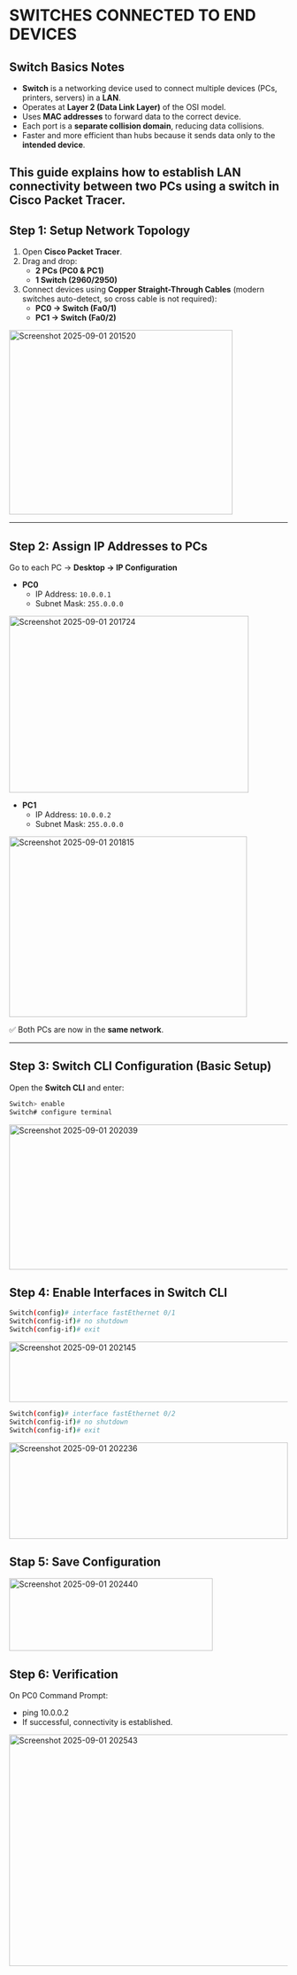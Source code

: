 # SWITCHES CONNECTED TO END DEVICES

## Switch Basics Notes 

- **Switch** is a networking device used to connect multiple devices (PCs, printers, servers) in a **LAN**.  
- Operates at **Layer 2 (Data Link Layer)** of the OSI model.  
- Uses **MAC addresses** to forward data to the correct device.  
- Each port is a **separate collision domain**, reducing data collisions.  
- Faster and more efficient than hubs because it sends data only to the **intended device**.  
  
This guide explains how to establish LAN connectivity between two PCs using a switch in Cisco Packet Tracer.
---

## Step 1: Setup Network Topology
1. Open **Cisco Packet Tracer**.  
2. Drag and drop:  
   - **2 PCs (PC0 & PC1)**  
   - **1 Switch (2960/2950)**  
3. Connect devices using **Copper Straight-Through Cables** (modern switches auto-detect, so cross cable is not required):  
   - **PC0 → Switch (Fa0/1)**  
   - **PC1 → Switch (Fa0/2)**  
<img width="404" height="333" alt="Screenshot 2025-09-01 201520" src="https://github.com/user-attachments/assets/b264e6c2-f3e3-42ca-ac89-70d4e990a187" />

---

## Step 2: Assign IP Addresses to PCs
Go to each PC → **Desktop → IP Configuration**  

- **PC0**  
  - IP Address: `10.0.0.1`  
  - Subnet Mask: `255.0.0.0`  
<img width="433" height="319" alt="Screenshot 2025-09-01 201724" src="https://github.com/user-attachments/assets/eb0c8e69-704a-4c30-942f-bbbda7209ee4" />

- **PC1**  
  - IP Address: `10.0.0.2`  
  - Subnet Mask: `255.0.0.0`  
<img width="430" height="326" alt="Screenshot 2025-09-01 201815" src="https://github.com/user-attachments/assets/969b8ea6-8eda-4ab7-aded-27f22ef58b27" />

✅ Both PCs are now in the **same network**.  

---

## Step 3: Switch CLI Configuration (Basic Setup)

Open the **Switch CLI** and enter:

```bash
Switch> enable
Switch# configure terminal
```
<img width="560" height="262" alt="Screenshot 2025-09-01 202039" src="https://github.com/user-attachments/assets/7ad53db1-8826-4e17-a658-f65a432f4cb1" />

## Step 4: Enable Interfaces in Switch CLI

```bash
Switch(config)# interface fastEthernet 0/1
Switch(config-if)# no shutdown
Switch(config-if)# exit
```
<img width="530" height="109" alt="Screenshot 2025-09-01 202145" src="https://github.com/user-attachments/assets/4da46432-ab5f-40c0-ae06-8eb59ad629b6" />


```bash
Switch(config)# interface fastEthernet 0/2
Switch(config-if)# no shutdown
Switch(config-if)# exit
```
<img width="504" height="174" alt="Screenshot 2025-09-01 202236" src="https://github.com/user-attachments/assets/14c4bdb3-eef9-4966-aadd-b89cff1552dd" />

## Stap 5: Save Configuration
<img width="368" height="131" alt="Screenshot 2025-09-01 202440" src="https://github.com/user-attachments/assets/900c9496-2e33-4e92-9fbf-390e96e712bb" />


## Step 6: Verification
On PC0 Command Prompt:
 - ping 10.0.0.2
 - If successful, connectivity is established.

<img width="561" height="418" alt="Screenshot 2025-09-01 202543" src="https://github.com/user-attachments/assets/df3b0d30-843e-41fb-bdc2-7fe89c6a73f9" />
